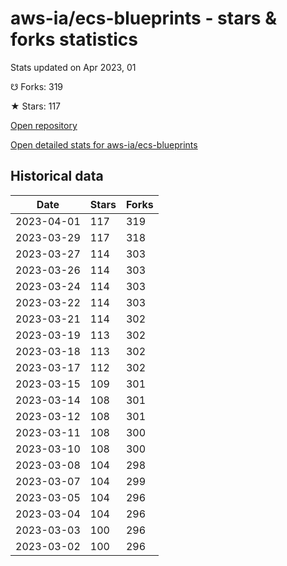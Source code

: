 # aws-ia/ecs-blueprints - stars & forks statistics

Stats updated on Apr 2023, 01

☋ Forks: 319

★ Stars: 117

[Open repository](https://github.com/aws-ia/ecs-blueprints)

[Open detailed stats for aws-ia/ecs-blueprints](https://reviewgithub.com/rep/aws-ia/ecs-blueprints)

## Historical data
| Date | Stars | Forks |
|------|-------|-------|
| 2023-04-01 | 117 | 319 | 
| 2023-03-29 | 117 | 318 | 
| 2023-03-27 | 114 | 303 | 
| 2023-03-26 | 114 | 303 | 
| 2023-03-24 | 114 | 303 | 
| 2023-03-22 | 114 | 303 | 
| 2023-03-21 | 114 | 302 | 
| 2023-03-19 | 113 | 302 | 
| 2023-03-18 | 113 | 302 | 
| 2023-03-17 | 112 | 302 | 
| 2023-03-15 | 109 | 301 | 
| 2023-03-14 | 108 | 301 | 
| 2023-03-12 | 108 | 301 | 
| 2023-03-11 | 108 | 300 | 
| 2023-03-10 | 108 | 300 | 
| 2023-03-08 | 104 | 298 | 
| 2023-03-07 | 104 | 299 | 
| 2023-03-05 | 104 | 296 | 
| 2023-03-04 | 104 | 296 | 
| 2023-03-03 | 100 | 296 | 
| 2023-03-02 | 100 | 296 | 

